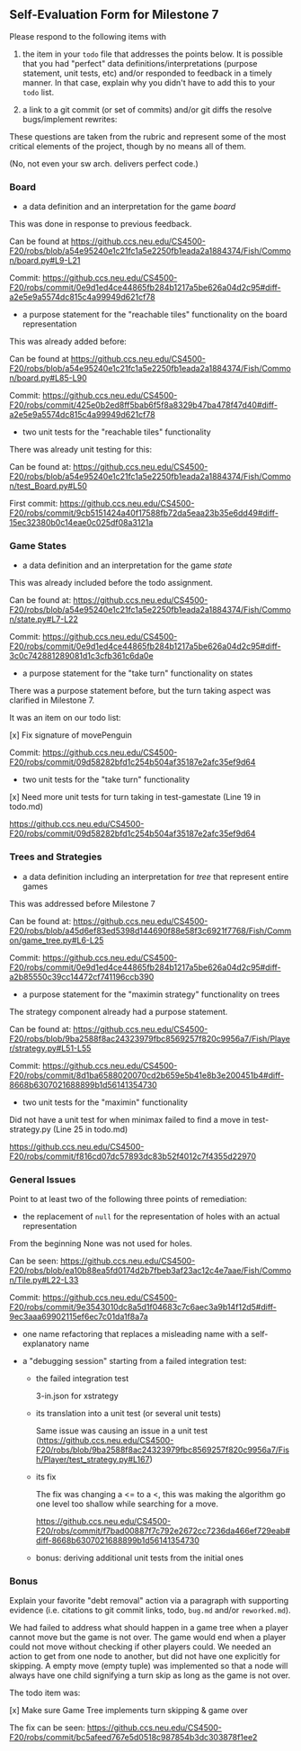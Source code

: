 ## Self-Evaluation Form for Milestone 7

Please respond to the following items with

1. the item in your `todo` file that addresses the points below.
    It is possible that you had "perfect" data definitions/interpretations
    (purpose statement, unit tests, etc) and/or responded to feedback in a 
    timely manner. In that case, explain why you didn't have to add this to
    your `todo` list.

2. a link to a git commit (or set of commits) and/or git diffs the resolve
   bugs/implement rewrites: 

These questions are taken from the rubric and represent some of the most
critical elements of the project, though by no means all of them.

(No, not even your sw arch. delivers perfect code.)

### Board

- a data definition and an interpretation for the game _board_

This was done in response to previous feedback.

Can be found at https://github.ccs.neu.edu/CS4500-F20/robs/blob/a54e95240e1c21fc1a5e2250fb1eada2a1884374/Fish/Common/board.py#L9-L21

Commit: https://github.ccs.neu.edu/CS4500-F20/robs/commit/0e9d1ed4ce44865fb284b1217a5be626a04d2c95#diff-a2e5e9a5574dc815c4a99949d621cf78

- a purpose statement for the "reachable tiles" functionality on the board representation

This was already added before:

Can be found at https://github.ccs.neu.edu/CS4500-F20/robs/blob/a54e95240e1c21fc1a5e2250fb1eada2a1884374/Fish/Common/board.py#L85-L90

Commit: https://github.ccs.neu.edu/CS4500-F20/robs/commit/425e0b2ed8ff5bab6f5f8a8329b47ba478f47d40#diff-a2e5e9a5574dc815c4a99949d621cf78

- two unit tests for the "reachable tiles" functionality

There was already unit testing for this:

Can be found at: https://github.ccs.neu.edu/CS4500-F20/robs/blob/a54e95240e1c21fc1a5e2250fb1eada2a1884374/Fish/Common/test_Board.py#L50

First commit: https://github.ccs.neu.edu/CS4500-F20/robs/commit/9cb5151424a40f17588fb72da5eaa23b35e6dd49#diff-15ec32380b0c14eae0c025df08a3121a 

### Game States 


- a data definition and an interpretation for the game _state_

This was already included before the todo assignment.

Can be found at: https://github.ccs.neu.edu/CS4500-F20/robs/blob/a54e95240e1c21fc1a5e2250fb1eada2a1884374/Fish/Common/state.py#L7-L22

Commit: https://github.ccs.neu.edu/CS4500-F20/robs/commit/0e9d1ed4ce44865fb284b1217a5be626a04d2c95#diff-3c0c742881289081d1c3cfb361c6da0e

- a purpose statement for the "take turn" functionality on states

There was a purpose statement before, but the turn taking aspect was clarified in Milestone 7.

It was an item on our todo list:

[x] Fix signature of movePenguin

Commit: https://github.ccs.neu.edu/CS4500-F20/robs/commit/09d58282bfd1c254b504af35187e2afc35ef9d64

- two unit tests for the "take turn" functionality 

[x] Need more unit tests for turn taking in test-gamestate (Line 19 in todo.md)

https://github.ccs.neu.edu/CS4500-F20/robs/commit/09d58282bfd1c254b504af35187e2afc35ef9d64

### Trees and Strategies


- a data definition including an interpretation for _tree_ that represent entire games

This was addressed before Milestone 7

Can be found at: https://github.ccs.neu.edu/CS4500-F20/robs/blob/a45d6ef83ed5398d144690f88e58f3c6921f7768/Fish/Common/game_tree.py#L6-L25

Commit: https://github.ccs.neu.edu/CS4500-F20/robs/commit/0e9d1ed4ce44865fb284b1217a5be626a04d2c95#diff-a2b85550c39cc14472cf741196ccb390

- a purpose statement for the "maximin strategy" functionality on trees

The strategy component already had a purpose statement.
  
Can be found at: https://github.ccs.neu.edu/CS4500-F20/robs/blob/9ba2588f8ac24323979fbc8569257f820c9956a7/Fish/Player/strategy.py#L51-L55

Commit: https://github.ccs.neu.edu/CS4500-F20/robs/commit/8d1ba6588020070cd2b659e5b41e8b3e200451b4#diff-8668b6307021688899b1d56141354730

- two unit tests for the "maximin" functionality 

Did not have a unit test for when minimax failed to find a move in test-strategy.py (Line 25 in todo.md)

https://github.ccs.neu.edu/CS4500-F20/robs/commit/f816cd07dc57893dc83b52f4012c7f4355d22970

### General Issues

Point to at least two of the following three points of remediation: 


- the replacement of `null` for the representation of holes with an actual representation 

From the beginning None was not used for holes.

Can be seen: https://github.ccs.neu.edu/CS4500-F20/robs/blob/ea10b88ea5fd0174d2b7fbeb3af23ac12c4e7aae/Fish/Common/Tile.py#L22-L33

Commit: https://github.ccs.neu.edu/CS4500-F20/robs/commit/9e3543010dc8a5d1f04683c7c6aec3a9b14f12d5#diff-9ec3aaa69902115ef6ec7c01da1f8a7a

- one name refactoring that replaces a misleading name with a self-explanatory name


- a "debugging session" starting from a failed integration test:
  - the failed integration test
  
    3-in.json for xstrategy
    
  - its translation into a unit test (or several unit tests)
  
    Same issue was causing an issue in a unit test (https://github.ccs.neu.edu/CS4500-F20/robs/blob/9ba2588f8ac24323979fbc8569257f820c9956a7/Fish/Player/test_strategy.py#L167)
  
  - its fix
  
    The fix was changing a <= to a <, this was making the algorithm go one level too shallow while searching for a move.
    
    https://github.ccs.neu.edu/CS4500-F20/robs/commit/f7bad00887f7c792e2672cc7236da466ef729eab#diff-8668b6307021688899b1d56141354730
    
  - bonus: deriving additional unit tests from the initial ones 


### Bonus

Explain your favorite "debt removal" action via a paragraph with
supporting evidence (i.e. citations to git commit links, todo, `bug.md`
and/or `reworked.md`).

We had failed to address what should happen in a game tree when a player cannot move but the game is not over. 
The game would end when a player could not move without checking if other players could. We needed an action to get 
from one node to another, but did not have one explicitly for skipping. A empty move (empty tuple) was implemented so that 
a node will always have one child signifying a turn skip as long as the game is not over. 

The todo item was:

[x] Make sure Game Tree implements turn skipping & game over

The fix can be seen: https://github.ccs.neu.edu/CS4500-F20/robs/commit/bc5afeed767e5d0518c987854b3dc303878f1ee2

